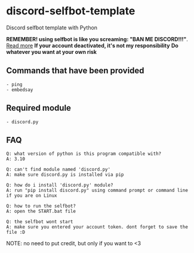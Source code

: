 # discord-selfbot-template
Discord selfbot template with Python

**REMEMBER! using selfbot is like you screaming: "BAN ME DISCORD!!!"**. [Read more](https://support.discord.com/hc/en-us/articles/115002192352-Automated-user-accounts-self-bots-)
**If your account deactivated, it's not my responsibility**
**Do whatever you want at your own risk**

## Commands that have been provided
```
- ping
- embedsay
```

## Required module
```
- discord.py
```

## FAQ
```
Q: what version of python is this program compatible with?
A: 3.10

Q: can't find module named 'discord.py'
A: make sure discord.py is installed via pip

Q: how do i install 'discord.py' module?
A: run "pip install discord.py" using command prompt or command line if you are on Linux

Q: how to run the selfbot?
A: open the START.bat file

Q: the selfbot wont start
A: make sure you entered your account token. dont forget to save the file :D
```

NOTE: no need to put credit, but only if you want to <3
